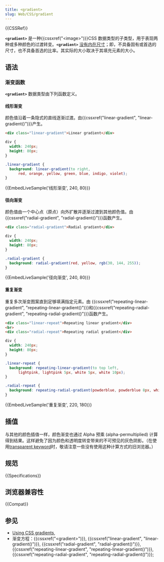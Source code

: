 ```yaml
---
title: <gradient>
slug: Web/CSS/gradient
---
```


{{CSSRef}}

**`<gradient>`** 是一种{{cssxref("&lt;image&gt;")}}CSS 数据类型的子类型，用于表现两种或多种颜色的过渡转变。**`<gradient>`** [没有内在尺寸](/zh-CN/docs/CSS/image#no_intrinsic)；即，不具备固有或首选的尺寸，也不具备首选的比率。其实际的大小取决于其填充元素的大小。

## 语法

### 渐变函数

**`<gradient>`** 数据类型由下列函数定义。

#### 线形渐变

颜色值沿着一条隐式的直线逐渐过渡。由{{cssxref("linear-gradient", "linear-gradient()")}}产生。

```html hidden
<div class="linear-gradient">Linear gradient</div>
```

```css hidden
div {
  width: 240px;
  height: 80px;
}
```

```css
.linear-gradient {
  background: linear-gradient(to right,
      red, orange, yellow, green, blue, indigo, violet);
}
```

{{EmbedLiveSample('线形渐变', 240, 80)}}

#### 径向渐变

颜色值由一个中心点（原点）向外扩散并逐渐过渡到其他颜色值。由{{cssxref("radial-gradient", "radial-gradient()")}}函数产生。

```html hidden
<div class="radial-gradient">Radial gradient</div>
```

```css hidden
div {
  width: 240px;
  height: 80px;
}
```

```css
.radial-gradient {
  background: radial-gradient(red, yellow, rgb(30, 144, 255));
}
```

{{EmbedLiveSample('径向渐变', 240, 80)}}

#### 重复渐变

重复多次渐变图案直到足够填满指定元素。由 {{cssxref("repeating-linear-gradient", "repeating-linear-gradient()")}}和{{cssxref("repeating-radial-gradient", "repeating-radial-gradient()")}}函数产生。

```html hidden
<div class="linear-repeat">Repeating linear gradient</div>
<br>
<div class="radial-repeat">Repeating radial gradient</div>
```

```css hidden
div {
  width: 240px;
  height: 80px;
}
```

```css
.linear-repeat {
  background: repeating-linear-gradient(to top left,
      lightpink, lightpink 5px, white 5px, white 10px);
}

.radial-repeat {
  background: repeating-radial-gradient(powderblue, powderblue 8px, white 8px, white 16px);
}
```

{{EmbedLiveSample('重复渐变', 220, 180)}}

## 插值

与其他的颜色插值一样，颜色渐变也通过 Alpha 预乘 (alpha-permultiplied) 计算得到结果。这样避免了因为颜色和透明度转变带来的不可预见的灰色阴影。（在使用[transparent keyword](/zh-CN/docs/Web/CSS/color_value#transparent_keyword)时，敬请注意一些没有使用这种计算方式的旧浏览器。）

## 规范

{{Specifications}}

## 浏览器兼容性

{{Compat}}

## 参见

- [Using CSS gradients](/zh-CN/docs/CSS/Using_CSS_gradients),
- 渐变方程：{{cssxref("&lt;gradient&gt;")}}, {{cssxref("linear-gradient", "linear-gradient()")}}, {{cssxref("radial-gradient", "radial-gradient()")}}, {{cssxref("repeating-linear-gradient", "repeating-linear-gradient()")}}, {{cssxref("repeating-radial-gradient", "repeating-radial-gradient()")}};
